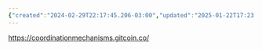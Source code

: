 ```yaml
---
{"created":"2024-02-29T22:17:45.206-03:00","updated":"2025-01-22T17:23:34.138-03:00","tags":["coordination","resource","research","project","design","economics","ReFi","🌱"],"notestage":["🌱"],"dg-publish":true,"permalink":"/projects-and-tools/projects/design/gitcoin-coordination-mechanisms-list/","dgPassFrontmatter":true}
---
```


https://coordinationmechanisms.gitcoin.co/